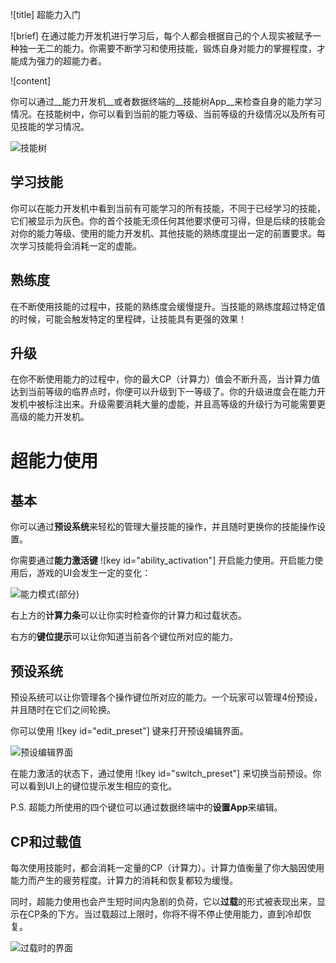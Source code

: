 ![title]
超能力入门

![brief]
在通过能力开发机进行学习后，每个人都会根据自己的个人现实被赋予一种独一无二的能力。你需要不断学习和使用技能，锻炼自身对能力的掌握程度，才能成为强力的超能力者。

![content]

你可以通过__能力开发机__或者数据终端的__技能树App__来检查自身的能力学习情况。在技能树中，你可以看到当前的能力等级、当前等级的升级情况以及所有可见技能的学习情况。

![技能树](academy:textures/tutorial/skill_tree_ui.png)

## 学习技能

你可以在能力开发机中看到当前有可能学习的所有技能，不同于已经学习的技能，它们被显示为灰色。你的首个技能无须任何其他要求便可习得，但是后续的技能会对你的能力等级、使用的能力开发机、其他技能的熟练度提出一定的前置要求。每次学习技能将会消耗一定的虚能。

## 熟练度

在不断使用技能的过程中，技能的熟练度会缓慢提升。当技能的熟练度超过特定值的时候，可能会触发特定的里程碑，让技能具有更强的效果！

## 升级

在你不断使用能力的过程中，你的最大CP（计算力）值会不断升高，当计算力值达到当前等级的临界点时，你便可以升级到下一等级了。你的升级进度会在能力开发机中被标注出来。升级需要消耗大量的虚能，并且高等级的升级行为可能需要更高级的能力开发机。

# 超能力使用

## 基本

你可以通过**预设系统**来轻松的管理大量技能的操作，并且随时更换你的技能操作设置。

你需要通过**能力激活键** ![key id="ability_activation"] 开启能力使用。开启能力使用后，游戏的UI会发生一定的变化：

![能力模式(部分)](academy:textures/tutorial/ability_ui.png)

右上方的**计算力条**可以让你实时检查你的计算力和过载状态。

右方的**键位提示**可以让你知道当前各个键位所对应的能力。

## 预设系统

预设系统可以让你管理各个操作键位所对应的能力。一个玩家可以管理4份预设，并且随时在它们之间轮换。

你可以使用 ![key id="edit_preset"] 键来打开预设编辑界面。

![预设编辑界面](academy:textures/tutorial/preset_selection_ui.png)

在能力激活的状态下，通过使用 ![key id="switch_preset"] 来切换当前预设。你可以看到UI上的键位提示发生相应的变化。

P.S. 超能力所使用的四个键位可以通过数据终端中的**设置App**来编辑。

## CP和过载值

每次使用技能时，都会消耗一定量的CP（计算力）。计算力值衡量了你大脑因使用能力而产生的疲劳程度。计算力的消耗和恢复都较为缓慢。

同时，超能力使用也会产生短时间内急剧的负荷，它以**过载**的形式被表现出来，显示在CP条的下方。当过载超过上限时，你将不得不停止使用能力，直到冷却恢复。

![过载时的界面](academy:textures/tutorial/overload.png)